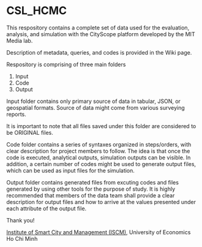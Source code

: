 # CSL_HCMC
This respository contains a complete set of data used for the evaluation, analysis, and simulation with the CityScope platform developed by the MIT Media lab.

Description of metadata, queries, and codes is provided in the Wiki page.

Respository is comprising of three main folders

1. Input
2. Code
3. Output

Input folder contains only primary source of data in tabular, JSON, or geospatial formats. Source of data might come from various surveying reports.

It is important to note that all files saved under this folder are considered to be ORIGINAL files.

Code folder contains a series of syntaxes organized in steps/orders, with clear description for project members to follow. The idea is that once the code is executed, analytical outputs, simulation outputs can be visible. In addition, a certain number of codes might be used to generate output files, which can be used as input files for the simulation.

Output folder contains generated files from excuting codes and files generated by using other tools for the purpose of study. It is highly recommended that members of the data team shall provide a clear description for output files and how to arrive at the values presented under each attribute of the output file.

Thank you!

[Institute of Smart City and Management (ISCM)](https://iscm.ueh.edu.vn/), University of Economics Ho Chi Minh
